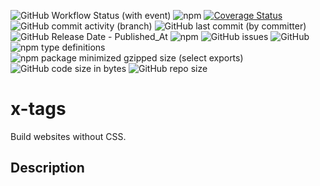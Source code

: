 ![GitHub Workflow Status (with event)](https://img.shields.io/github/actions/workflow/status/martinrossil/x-tags/release-please.yml)
![npm](https://img.shields.io/npm/v/x-tags)
[![Coverage Status](https://coveralls.io/repos/github/martinrossil/x-tags/badge.svg?branch=main)](https://coveralls.io/github/martinrossil/x-tags?branch=main)
![GitHub commit activity (branch)](https://img.shields.io/github/commit-activity/t/martinrossil/x-tags)
![GitHub last commit (by committer)](https://img.shields.io/github/last-commit/martinrossil/x-tags)
![GitHub Release Date - Published_At](https://img.shields.io/github/release-date/martinrossil/x-tags)
![npm](https://img.shields.io/npm/dt/x-tags?label=NPM%20downloads)
![GitHub issues](https://img.shields.io/github/issues/martinrossil/x-tags)
![GitHub](https://img.shields.io/github/license/martinrossil/x-tags)
![npm type definitions](https://img.shields.io/npm/types/x-tags)
![npm package minimized gzipped size (select exports)](https://img.shields.io/bundlejs/size/x-tags)
![GitHub code size in bytes](https://img.shields.io/github/languages/code-size/martinrossil/x-tags)
![GitHub repo size](https://img.shields.io/github/repo-size/martinrossil/x-tags)

# x-tags
Build websites without CSS.

## Description